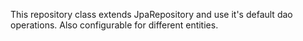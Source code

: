 This repository class extends JpaRepository and use it's default dao operations. Also configurable for different entities.
